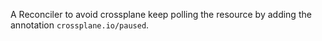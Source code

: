 A Reconciler to avoid crossplane keep polling the resource by adding the annotation `crossplane.io/paused`.

